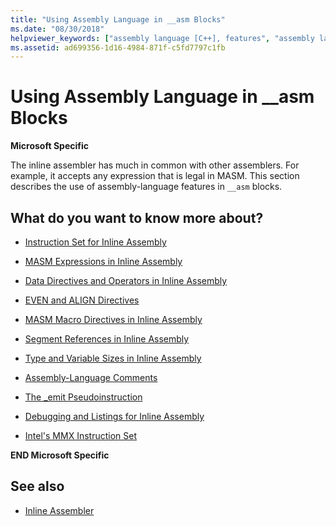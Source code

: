 ```yaml
---
title: "Using Assembly Language in __asm Blocks"
ms.date: "08/30/2018"
helpviewer_keywords: ["assembly language [C++], features", "assembly language [C++]", "__asm keyword [C++], assembly language in"]
ms.assetid: ad699356-1d16-4984-871f-c5fd7797c1fb
---
```

# Using Assembly Language in __asm Blocks

**Microsoft Specific**

The inline assembler has much in common with other assemblers. For example, it accepts any expression that is legal in MASM. This section describes the use of assembly-language features in `__asm` blocks.

## What do you want to know more about?

- [Instruction Set for Inline Assembly](../../assembler/inline/instruction-set-for-inline-assembly.md)

- [MASM Expressions in Inline Assembly](../../assembler/inline/masm-expressions-in-inline-assembly.md)

- [Data Directives and Operators in Inline Assembly](../../assembler/inline/data-directives-and-operators-in-inline-assembly.md)

- [EVEN and ALIGN Directives](../../assembler/inline/even-and-align-directives.md)

- [MASM Macro Directives in Inline Assembly](../../assembler/inline/masm-macro-directives-in-inline-assembly.md)

- [Segment References in Inline Assembly](../../assembler/inline/segment-references-in-inline-assembly.md)

- [Type and Variable Sizes in Inline Assembly](../../assembler/inline/type-and-variable-sizes-in-inline-assembly.md)

- [Assembly-Language Comments](../../assembler/inline/assembly-language-comments.md)

- [The _emit Pseudoinstruction](../../assembler/inline/emit-pseudoinstruction.md)

- [Debugging and Listings for Inline Assembly](../../assembler/inline/debugging-and-listings-for-inline-assembly.md)

- [Intel's MMX Instruction Set](../../assembler/inline/intel-s-mmx-instruction-set.md)

**END Microsoft Specific**

## See also

- [Inline Assembler](../../assembler/inline/inline-assembler.md)
